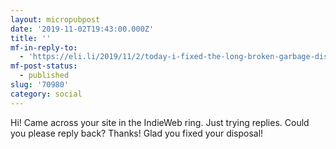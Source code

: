 ```yaml
---
layout: micropubpost
date: '2019-11-02T19:43:00.000Z'
title: ''
mf-in-reply-to:
  - 'https://eli.li/2019/11/2/today-i-fixed-the-long-broken-garbage-disposal'
mf-post-status:
  - published
slug: '70980'
category: social
---
```

Hi! Came across your site in the IndieWeb ring. Just trying replies. Could you please reply back? Thanks! Glad you fixed your disposal! 
